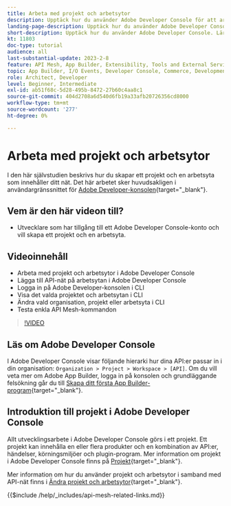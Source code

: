 ```yaml
---
title: Arbeta med projekt och arbetsytor
description: Upptäck hur du använder Adobe Developer Console för att arbeta med projekt och arbetsytor.
landing-page-description: Upptäck hur du använder Adobe Developer Console. Lär dig mer om projekt och arbetsytor som ska användas med API-nät.
short-description: Upptäck hur du använder Adobe Developer Console. Lär dig mer om projekt och arbetsytor som ska användas med API-nät.
kt: 11803
doc-type: tutorial
audience: all
last-substantial-update: 2023-2-8
feature: API Mesh, App Builder, Extensibility, Tools and External Services, Backend Development
topic: App Builder, I/O Events, Developer Console, Commerce, Development, Integrations
role: Architect, Developer
level: Beginner, Intermediate
exl-id: ab51f68c-5d28-495b-8472-27b60c4aa8c1
source-git-commit: 404d2708a6d540d6fb19a33afb20726356cd8000
workflow-type: tm+mt
source-wordcount: '277'
ht-degree: 0%

---
```


# Arbeta med projekt och arbetsytor

I den här självstudien beskrivs hur du skapar ett projekt och en arbetsyta som innehåller ditt nät. Det här arbetet sker huvudsakligen i användargränssnittet för [Adobe Developer-konsolen](https://developer.adobe.com/console){target="_blank"}.

## Vem är den här videon till?

* Utvecklare som har tillgång till ett Adobe Developer Console-konto och vill skapa ett projekt och en arbetsyta.

## Videoinnehåll

* Arbeta med projekt och arbetsytor i Adobe Developer Console
* Lägga till API-nät på arbetsytan i Adobe Developer Console
* Logga in på Adobe Developer-konsolen i CLI
* Visa det valda projektet och arbetsytan i CLI
* Ändra vald organisation, projekt eller arbetsyta i CLI
* Testa enkla API Mesh-kommandon

>[!VIDEO](https://video.tv.adobe.com/v/3430776?quality=12&learn=on&captions=swe)

## Läs om Adobe Developer Console

I Adobe Developer Console visar följande hierarki hur dina API:er passar in i din organisation: `Organization > Project > Workspace > [API]`. Om du vill veta mer om Adobe App Builder, logga in på konsolen och grundläggande felsökning går du till [Skapa ditt första App Builder-program](https://developer.adobe.com/app-builder/docs/getting_started/first_app/){target="_blank"}.

## Introduktion till projekt i Adobe Developer Console

Allt utvecklingsarbete i Adobe Developer Console görs i ett projekt. Ett projekt kan innehålla en eller flera produkter och en kombination av API:er, händelser, körningsmiljöer och plugin-program. Mer information om projekt i Adobe Developer Console finns på [Projekt](https://developer.adobe.com/developer-console/docs/guides/projects/){target="_blank"}.

Mer information om hur du använder projekt och arbetsytor i samband med API-nät finns i [Ändra projekt och arbetsytor](https://developer.adobe.com/graphql-mesh-gateway/gateway/create-mesh/#modify-projects-and-workspaces){target="_blank"}.

{{$include /help/_includes/api-mesh-related-links.md}}

